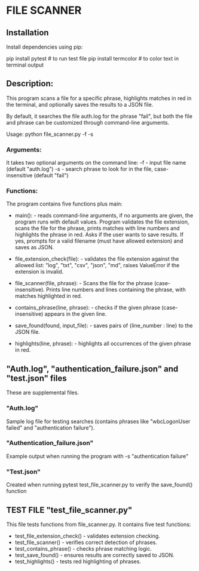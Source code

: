 # FILE SCANNER

## Installation

  Install dependencies using pip:

  pip install pytest      # to run test file
  pip install termcolor   # to color text in terminal output

## Description:

  This program scans a file for a specific phrase, highlights matches in red in the terminal, and optionally saves the results to a JSON file.

  By default, it searches the file auth.log for the phrase "fail", but both the file and phrase can be customized through command-line arguments.

  Usage:
  python file_scanner.py -f <filename> -s <phrase> 

### Arguments:

  It takes two optional arguments on the command line:
  -f - input file name (default "auth.log")
  -s - search phrase to look for in the file, case-insensitive (default "fail")

### Functions:

  The program contains five functions plus main:
  * main(): - reads command-line arguments, if no arguments are given, the program runs with default values. Program validates the file extension, scans the file for the phrase, prints matches with line numbers and highlights the phrase in red. Asks if the user wants to save results. If yes, prompts for a valid filename (must have allowed extension) and saves as JSON.

  * file_extension_check(file): - validates the file extension against the allowed list: "log", "txt", "csv", "json", "md", raises ValueError if the extension is invalid.

  * file_scanner(file, phrase): - Scans the file for the phrase (case-insensitive). Prints line numbers and lines containing the phrase, with matches highlighted in red.

  * contains_phrase(line, phrase): - checks if the given phrase (case-insensitive) appears in the given line.

  * save_found(found, input_file): - saves pairs of {line_number : line} to the JSON file.

  * highlights(line, phrase): - highlights all occurrences of the given phrase in red.

## "Auth.log", "authentication_failure.json" and "test.json" files

  These are supplemental files.

### "Auth.log"

  Sample log file for testing searches (contains phrases like "wbcLogonUser failed" and "authentication failure").

### "Authentication_failure.json"

  Example output when running the program with -s "authentication failure"

### "Test.json"

  Created when running pytest test_file_scanner.py to verify the save_found() function

## TEST FILE "test_file_scanner.py"

  This file tests functions from file_scanner.py. It contains five test functions:

  * test_file_extension_check() - validates extension checking.
  * test_file_scanner() - verifies correct detection of phrases.
  * test_contains_phrase() - checks phrase matching logic.
  * test_save_found() - ensures results are correctly saved to JSON.
  * test_highlights() - tests red highlighting of phrases.
